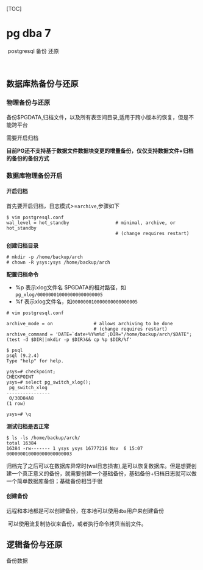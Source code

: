 [TOC]

# pg dba 7



​	postgresql 备份 还原

​	

## 数据库热备份与还原



### 物理备份与还原

备份$PGDATA,归档文件，以及所有表空间目录,适用于跨小版本的恢复，但是不能跨平台

需要开启归档

**目前PG还不支持基于数据文件数据块变更的增量备份，仅仅支持数据文件+归档的备份的备份方式**



### 数据库物理备份开启



#### 开启归档

首先要开启归档，日志模式>=`archive`,步骤如下

```
$ vim postgresql.conf
wal_level = hot_standby                 # minimal, archive, or hot_standby
                                        # (change requires restart)
```

**创建归档目录**

```
# mkdir -p /home/backup/arch
# chown -R ysys:ysys /home/backup/arch
```

**配置归档命令**

* %p 表示xlog文件名 $PGDATA的相对路径，如`pg_xlog/000000010000000000000005`
* %f 表示xlog文件名，如`000000010000000000000005`

```
# vim postgresql.conf

archive_mode = on               # allows archiving to be done
                                # (change requires restart)
archive_command = 'DATE=`date+%Y%m%d`;DIR="/home/backup/arch/$DATE";(test -d $DIR||mkdir -p $DIR)&& cp %p $DIR/%f'   
```

```
$ psql
psql (9.2.4)
Type "help" for help.

ysys=# checkpoint;
CHECKPOINT
ysys=# select pg_switch_xlog();
 pg_switch_xlog 
----------------
 0/30D84A8
(1 row)

ysys=# \q
```

**测试归档是否正常**

```
$ ls -ls /home/backup/arch/
total 16384
16384 -rw------- 1 ysys ysys 16777216 Nov  6 15:07 000000010000000000000003
```



​	归档完了之后可以在数据库异常时(wal日志损害),是可以恢复数据库。但是想要创建一个真正意义的备份，就需要创建一个基础备份，基础备份+归档日志就可以做一个简单数据库备份；基础备份相当于很

#### 创建备份

​	远程和本地都是可以创建备份，在本地可以使用`dba`用户来创建备份

​	可以使用流复制协议来备份，或者执行命令拷贝当前文件。











## 逻辑备份与还原

 备份数据



